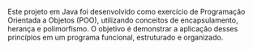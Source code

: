 Este projeto em Java foi desenvolvido como exercício de Programação Orientada a Objetos (POO), utilizando conceitos de encapsulamento, herança e polimorfismo. O objetivo é demonstrar a aplicação desses princípios em um programa funcional, estruturado e organizado.
